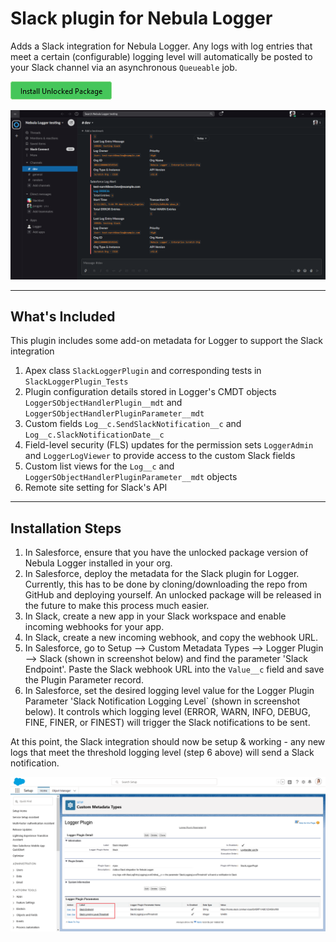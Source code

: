 # Slack plugin for Nebula Logger

Adds a Slack integration for Nebula Logger. Any logs with log entries that meet a certain (configurable) logging level will automatically be posted to your Slack channel via an asynchronous `Queueable` job.

[![Install Unlocked Package](./../../content/btn-install-unlocked-package.png)](https://login.salesforce.com/packaging/installPackage.apexp?p0=04t5Y0000027FLoQAM)

![Slack plugin: notification](./../../content/slack-plugin-notification.png)

---

## What's Included

This plugin includes some add-on metadata for Logger to support the Slack integration

1. Apex class `SlackLoggerPlugin` and corresponding tests in `SlackLoggerPlugin_Tests`
2. Plugin configuration details stored in Logger's CMDT objects `LoggerSObjectHandlerPlugin__mdt` and `LoggerSObjectHandlerPluginParameter__mdt`
3. Custom fields `Log__c.SendSlackNotification__c` and `Log__c.SlackNotificationDate__c`
4. Field-level security (FLS) updates for the permission sets `LoggerAdmin` and `LoggerLogViewer` to provide access to the custom Slack fields
5. Custom list views for the `Log__c` and `LoggerSObjectHandlerPluginParameter__mdt` objects
6. Remote site setting for Slack's API

---

## Installation Steps

1. In Salesforce, ensure that you have the unlocked package version of Nebula Logger installed in your org.
2. In Salesforce, deploy the metadata for the Slack plugin for Logger. Currently, this has to be done by cloning/downloading the repo from GitHub and deploying yourself. An unlocked package will be released in the future to make this process much easier.
3. In Slack, create a new app in your Slack workspace and enable incoming webhooks for your app.
4. In Slack, create a new incoming webhook, and copy the webhook URL.
5. In Salesforce, go to Setup --> Custom Metadata Types --> Logger Plugin --> Slack (shown in screenshot below) and find the parameter 'Slack Endpoint'. Paste the Slack webhook URL into the `Value__c` field and save the Plugin Parameter record.
6. In Salesforce, set the desired logging level value for the Logger Plugin Parameter 'Slack Notification Logging Level` (shown in screenshot below). It controls which logging level (ERROR, WARN, INFO, DEBUG, FINE, FINER, or FINEST) will trigger the Slack notifications to be sent.

At this point, the Slack integration should now be setup & working - any new logs that meet the threshold logging level (step 6 above) will send a Slack notification.

![Slack plugin: configuration](./../../content/slack-plugin-configuration.png)